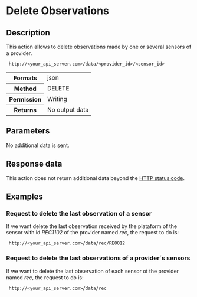 Delete Observations
===================

## Description

This action allows to delete observations made by one or several sensors of a provider.

```
 http://<your_api_server.com>/data/<provider_id>/<sensor_id>
```

<table>
	<tbody>
		<tr>
			<th>Formats</th>
			<td>json</td>
		</tr>
		<tr>
			<th>Method</th>
			<td>DELETE</td>
		</tr>
		<tr>
			<th>Permission</th>
			<td>Writing</td>
		</tr>
		<tr>
			<th>Returns</th>
			<td>No output data</td>
		</tr>
	</tbody>
</table>

## Parameters

No additional data is sent.

## Response data

This action does not return additional data beyond the [HTTP status code](../../general_model#reply).

## Examples

### Request to delete the last observation of a sensor

If we want delete the last observation received by the plataform of the sensor with id <em>REC1102</em> of the provider named <em>rec</em>, the request to do is:

```
 http://<your_api_server.com>/data/rec/RE0012
```

### Request to delete the last observations of a provider´s sensors

If we want to delete the last observation of each sensor ot the provider named <em>rec</em>, the request to do is:

```
 http://<your_api_server.com>/data/rec
```
